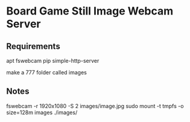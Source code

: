 # Board Game Still Image Webcam Server

## Requirements

apt fswebcam
pip simple-http-server

make a 777 folder called images

## Notes

fswebcam -r 1920x1080 -S 2 images/image.jpg
sudo mount -t tmpfs -o size=128m images ./images/
